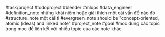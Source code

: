 #task/project 
#todoproject
#blender
#mlops 
#data_engineer 
#definition_note những khái niệm hoặc giải thích một cái vấn đề nào đó 
#structure_note một cái ti
#evergreen_note should be "concept-oriented, atomic (ideas) and linked note"
#project_note 
#goal
#moc dùng các topic trong moc để liên kết với nhiều topic của các note khác 